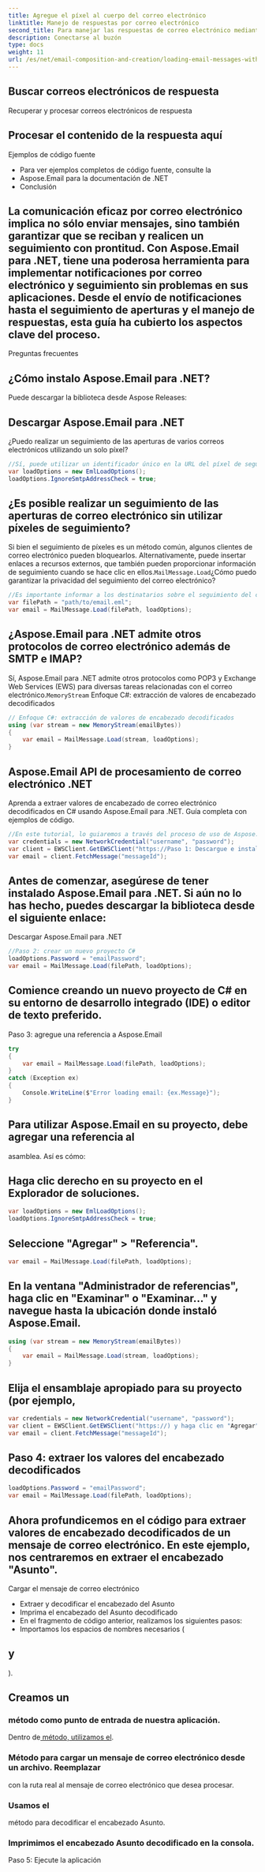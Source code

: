 ```yaml
---
title: Agregue el píxel al cuerpo del correo electrónico
linktitle: Manejo de respuestas por correo electrónico
second_title: Para manejar las respuestas de correo electrónico mediante programación, puede monitorear la bandeja de entrada donde se esperan respuestas y extraer su contenido. Aquí hay un ejemplo simplificado:
description: Conectarse al buzón
type: docs
weight: 11
url: /es/net/email-composition-and-creation/loading-email-messages-with-load-options-in-csharp/
---
```


##  Buscar correos electrónicos de respuesta

 Recuperar y procesar correos electrónicos de respuesta

##  Procesar el contenido de la respuesta aquí

Ejemplos de código fuente

-  Para ver ejemplos completos de código fuente, consulte la
- Aspose.Email para la documentación de .NET
- Conclusión

## La comunicación eficaz por correo electrónico implica no sólo enviar mensajes, sino también garantizar que se reciban y realicen un seguimiento con prontitud. Con Aspose.Email para .NET, tiene una poderosa herramienta para implementar notificaciones por correo electrónico y seguimiento sin problemas en sus aplicaciones. Desde el envío de notificaciones hasta el seguimiento de aperturas y el manejo de respuestas, esta guía ha cubierto los aspectos clave del proceso.

Preguntas frecuentes

## ¿Cómo instalo Aspose.Email para .NET?

 Puede descargar la biblioteca desde Aspose Releases:

## Descargar Aspose.Email para .NET

¿Puedo realizar un seguimiento de las aperturas de varios correos electrónicos utilizando un solo píxel?

```csharp
//Sí, puede utilizar un identificador único en la URL del píxel de seguimiento para diferenciar entre diferentes correos electrónicos y realizar un seguimiento de sus aperturas individualmente.
var loadOptions = new EmlLoadOptions();
loadOptions.IgnoreSmtpAddressCheck = true;
```

## ¿Es posible realizar un seguimiento de las aperturas de correo electrónico sin utilizar píxeles de seguimiento?

Si bien el seguimiento de píxeles es un método común, algunos clientes de correo electrónico pueden bloquearlos. Alternativamente, puede insertar enlaces a recursos externos, que también pueden proporcionar información de seguimiento cuando se hace clic en ellos.`MailMessage.Load`¿Cómo puedo garantizar la privacidad del seguimiento del correo electrónico?

```csharp
//Es importante informar a los destinatarios sobre el seguimiento del correo electrónico en su política de privacidad o términos de uso. Además, considere ofrecer una opción para que los destinatarios opten por no participar en el seguimiento.
var filePath = "path/to/email.eml";
var email = MailMessage.Load(filePath, loadOptions);
```

## ¿Aspose.Email para .NET admite otros protocolos de correo electrónico además de SMTP e IMAP?

Sí, Aspose.Email para .NET admite otros protocolos como POP3 y Exchange Web Services (EWS) para diversas tareas relacionadas con el correo electrónico.`MemoryStream` Enfoque C#: extracción de valores de encabezado decodificados

```csharp
// Enfoque C#: extracción de valores de encabezado decodificados
using (var stream = new MemoryStream(emailBytes))
{
    var email = MailMessage.Load(stream, loadOptions);
}
```

##  Aspose.Email API de procesamiento de correo electrónico .NET

 Aprenda a extraer valores de encabezado de correo electrónico decodificados en C# usando Aspose.Email para .NET. Guía completa con ejemplos de código.

```csharp
//En este tutorial, lo guiaremos a través del proceso de uso de Aspose.Email para .NET para extraer valores de encabezado decodificados de mensajes de correo electrónico. Aspose.Email para .NET es una biblioteca sólida que permite a los desarrolladores trabajar con diversos aspectos de los mensajes de correo electrónico, incluida la lectura y manipulación de encabezados de correo electrónico.
var credentials = new NetworkCredential("username", "password");
var client = EWSClient.GetEWSClient("https://Paso 1: Descargue e instale Aspose.Email para .NET
var email = client.FetchMessage("messageId");
```

##  Antes de comenzar, asegúrese de tener instalado Aspose.Email para .NET. Si aún no lo has hecho, puedes descargar la biblioteca desde el siguiente enlace:

Descargar Aspose.Email para .NET

```csharp
//Paso 2: crear un nuevo proyecto C#
loadOptions.Password = "emailPassword";
var email = MailMessage.Load(filePath, loadOptions);
```

## Comience creando un nuevo proyecto de C# en su entorno de desarrollo integrado (IDE) o editor de texto preferido.

Paso 3: agregue una referencia a Aspose.Email

```csharp
try
{
    var email = MailMessage.Load(filePath, loadOptions);
}
catch (Exception ex)
{
    Console.WriteLine($"Error loading email: {ex.Message}");
}
```

##  Para utilizar Aspose.Email en su proyecto, debe agregar una referencia al

 asamblea. Así es cómo:

## Haga clic derecho en su proyecto en el Explorador de soluciones.

```csharp
var loadOptions = new EmlLoadOptions();
loadOptions.IgnoreSmtpAddressCheck = true;
```

## Seleccione "Agregar" > "Referencia".

```csharp
var email = MailMessage.Load(filePath, loadOptions);
```

## En la ventana "Administrador de referencias", haga clic en "Examinar" o "Examinar..." y navegue hasta la ubicación donde instaló Aspose.Email.

```csharp
using (var stream = new MemoryStream(emailBytes))
{
    var email = MailMessage.Load(stream, loadOptions);
}
```

##  Elija el ensamblaje apropiado para su proyecto (por ejemplo,

```csharp
var credentials = new NetworkCredential("username", "password");
var client = EWSClient.GetEWSClient("https://) y haga clic en "Agregar".
var email = client.FetchMessage("messageId");
```

## Paso 4: extraer los valores del encabezado decodificados

```csharp
loadOptions.Password = "emailPassword";
var email = MailMessage.Load(filePath, loadOptions);
```

## Ahora profundicemos en el código para extraer valores de encabezado decodificados de un mensaje de correo electrónico. En este ejemplo, nos centraremos en extraer el encabezado "Asunto".

 Cargar el mensaje de correo electrónico

-  Extraer y decodificar el encabezado del Asunto
-  Imprima el encabezado del Asunto decodificado
- En el fragmento de código anterior, realizamos los siguientes pasos:
- Importamos los espacios de nombres necesarios (

##  y

).

##  Creamos un

###  método como punto de entrada de nuestra aplicación.

 Dentro de[ método, utilizamos el](https://releases.aspose.com/email/net).

###  Método para cargar un mensaje de correo electrónico desde un archivo. Reemplazar

 con la ruta real al mensaje de correo electrónico que desea procesar.

###  Usamos el

 método para decodificar el encabezado Asunto.

### Imprimimos el encabezado Asunto decodificado en la consola.

Paso 5: Ejecute la aplicación